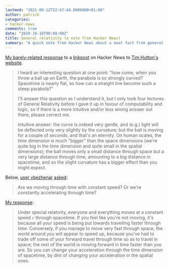 ```yaml
---
lastmod: "2021-09-12T22:47:44.0000000+01:00"
author: patrick
categories:
- hacker-news
comments: true
date: "2020-10-18T00:00:00Z"
title: General relativity (a note from Hacker News)
summary: "A quick note from Hacker News about a neat fact from general relativity."
---
```


[My barely-related response](https://news.ycombinator.com/item?id=24821415) to a [linkpost](https://news.ycombinator.com/item?id=24821141) on Hacker News to [Tim Hutton's website](https://timhutton.github.io/GravityIsNotAForce/).

> I heard an interesting question at one point: "how come, when you throw a ball up on Earth, the parabola is so strongly curved? Spacetime is nearly flat, so how can a straight line become such a steep parabola?"
>
> I'll answer this question as I understand it, but I only took four lectures of General Relativity before I gave it up in favour of computability and logic, so if there is a more intuitive and/or less wrong answer out there, please correct me.
>
> Intuitive answer: the curve is indeed very gentle, and (e.g.) light will be deflected only very slightly by the curvature; but the ball is moving for a couple of seconds, and that's an eternity. On human scales, the time dimension is much "bigger" than the space dimensions (we're quite big in the time dimension and quite small in the spatial dimensions); the ball moves only a small distance through space but a very large distance through time, amounting to a big distance in spacetime, and so the slight curvature has a bigger effect than you might expect.

Below, [user vbezhenar](https://news.ycombinator.com/user?id=vbezhenar) [asked](https://news.ycombinator.com/item?id=24821492):

> Are we moving through time with constant speed? Or we're constantly accelerating through time?

[My response](https://news.ycombinator.com/item?id=24821520):

> Under special relativity, everyone and everything moves at a constant speed `c` through spacetime. If you feel like you're not moving, it's because all your speed is being put towards travelling faster through time. Conversely, if you manage to move very fast through space, the world around you will appear to speed up, because you've had to trade off some of your forward travel through time so as to travel in space; the rest of the world is moving forward in time faster than you are.
> So you can change your acceleration through the time dimension of spacetime, by dint of changing your acceleration in the spatial ones.
